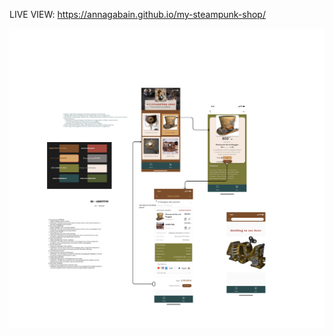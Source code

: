 
LIVE VIEW:
https://annagabain.github.io/my-steampunk-shop/


<img src="src\assets\my-steampunk-mockup-mobile.png" alt="mockup"/>